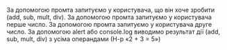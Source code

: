 За допомогою промта запитуємо у користувача, що він хоче зробити (add, sub, mult, div).
За допомогою промта запитуємо у користувача перше число.
За допомогою промта запитуємо у користувача друге число.
За допомогою alert або console.log виводимо результат дії (add, sub, mult, div) з усіма операндами (Н-р «2 + 3 = 5»)

 